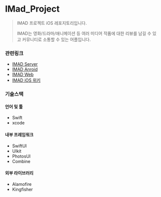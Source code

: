 # IMad_Project


> IMAD 프로젝트 iOS 레포지토리입니다.
> 
> IMAD는 영화/드라마/애니메이션 등 여러 미디어 작품에 대한 리뷰를 남길 수 있고 커뮤니티로 소통할 수 있는 어플입니다.

### 관련링크

- [IMAD Server](https://github.com/NCookies/imad-server)
- [IMAD Anroid](https://github.com/imad-project/imad-android)
- [IMAD Web](https://github.com/imad-project/imad-web)
- [IMAD iOS 위키](https://github.com/QuaRang1225/IMad_Project/wiki)


### 기술스택

#### 언어 및 툴

- Swift
- xcode
  
#### 내부 프레임워크

- SwiftUI
- UIkit
- PhotosUI
- Combine

#### 외부 라이브러리

- Alamofire
- Kingfisher

